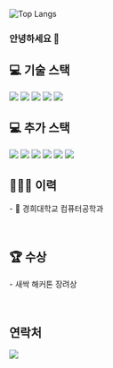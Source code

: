 ![Top Langs](https://github-readme-stats.vercel.app/api/top-langs/?username=jjjuhoon&layout=compact)

### 안녕하세요 👋

<h2>💻 기술 스택</h2>

<p>
  <img src="https://img.shields.io/badge/Spring Boot-6DB33F?style=flat-square&logo=SpringBoot&logoColor=white">
  <img src="https://img.shields.io/badge/-Redis-D9281A?style=flat-square&logo=Redis&logoColor=white"/>
  <img src="https://img.shields.io/badge/-Spring Batch-6DB33F?style=flat-square&logo=Spring&logoColor=white"/>
  <img src="https://img.shields.io/badge/-Spring WebFlux-6DB33F?style=flat-square&logo=Spring&logoColor=white"/>
  <img src="https://img.shields.io/badge/-Docker-2496ED?style=flat-square&logo=Docker&logoColor=white"/>
  
</p>
<h2>💻 추가 스택</h2>

<p>
  <img src="https://img.shields.io/badge/-PyTorch-EE4C2C?style=flat-square&logo=PyTorch&logoColor=white"/>
  <img src="https://img.shields.io/badge/-TensorFlow-FF6F00?style=flat-square&logo=TensorFlow&logoColor=white"/>
  <img src="https://img.shields.io/badge/-Keras-D00000?style=flat-square&logo=Keras&logoColor=white"/>
  <img src="https://img.shields.io/badge/-JPA-6DB33F?style=flat-square&logo=Java&logoColor=white"/>
  <img src="https://img.shields.io/badge/-AWS-232F3E?style=flat-square&logo=amazonaws&logoColor=white"/>
  <img src="https://img.shields.io/badge/-NLP-4B8BBE?style=flat-square&logo=NLP&logoColor=white"/>
</p>


<h2>🙇🏻‍♂️ 이력</h2>
<p>
  - 🏫 경희대학교 컴퓨터공학과
</p>


<br>
<h2>🏆 수상</h2>
<p>
  - 새싹 해커톤 장려상
</p>

<br>
<h2>연락처</h2>
<p align="left">
  <!--<img src="https://hits.seeyoufarm.com/api/count/incr/badge.svg?url=https%3A%2F%2Fgithub.com%2Fksone02&count_bg=%2379C83D&title_bg=%23555555&icon=&icon_color=%23E7E7E7&title=hits&edge_flat=false" />  -->
  <a href="https://www.instagram.com/rabb2tate/"><img src="https://img.shields.io/badge/Instagram-E4405F?style=flat-square&logo=instagram&logoColor=white&link=https://www.instagram.com/ksone02"/></a>
</p>
